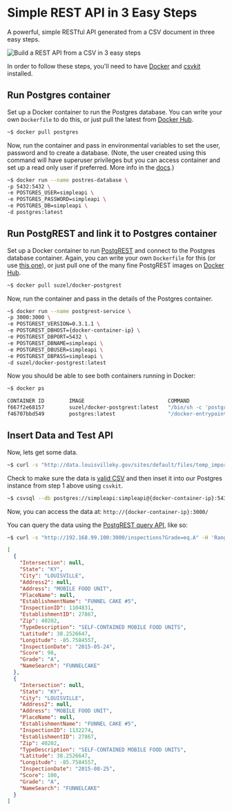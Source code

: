 # Simple REST API in 3 Easy Steps

A powerful, simple RESTful API generated from a CSV document in three easy steps.

![Build a REST API from a CSV in 3 easy steps](https://raw.githubusercontent.com/mheadd/simple-rest-api/master/rest-api-3-steps.gif "Build a REST API")

In order to follow these steps, you'll need to have [Docker](https://www.docker.com/) and [csvkit](http://csvkit.readthedocs.org/en/0.9.1/index.html) installed.

## Run Postgres container

Set up a Docker container to run the Postgres database. You can write your own ```Dockerfile``` to do this, or just pull the latest from [Docker Hub](https://hub.docker.com/).

```bash
~$ docker pull postgres
```

Now, run the container and pass in environmental variables to set the user, password and to create a database. (Note, the user created using this command will have superuser privileges but you can access container and set up a read only user if preferred. More info in the [docs](https://hub.docker.com/_/postgres/).)

```bash
~$ docker run --name postres-database \
-p 5432:5432 \
-e POSTGRES_USER=simpleapi \
-e POSTGRES_PASSWORD=simpleapi \
-e POSTGRES_DB=simpleapi \
-d postgres:latest
```

## Run PostgREST and link it to Postgres container

Set up a Docker container to run [PostgREST](http://postgrest.com/) and connect to the Postgres database container. Again, you can write your own ```Dockerfile``` for this (or use [this one](https://github.com/begriffs/postgrest/blob/master/Dockerfile)), or just pull one of the many fine PostgREST images on [Docker Hub](https://hub.docker.com/search/?isAutomated=0&isOfficial=0&page=1&pullCount=0&q=Postgrest&starCount=0).

```bash
~$ docker pull suzel/docker-postgrest
```

Now, run the container and pass in the details of the Postgres container.

```bash
~$ docker run --name postgrest-service \
-p 3000:3000 \
-e POSTGREST_VERSION=0.3.1.1 \
-e POSTGREST_DBHOST={docker-container-ip} \
-e POSTGREST_DBPORT=5432 \
-e POSTGREST_DBNAME=simpleapi \
-e POSTGREST_DBUSER=simpleapi \
-e POSTGREST_DBPASS=simpleapi \
-d suzel/docker-postgrest:latest
```

Now you should be able to see both containers running in Docker:

```bash
~$ docker ps

CONTAINER ID        IMAGE                           COMMAND                  CREATED             STATUS              PORTS                    NAMES
f667f2e68157        suzel/docker-postgrest:latest   "/bin/sh -c 'postgres"   2 minutes ago       Up 2 minutes        0.0.0.0:3000->3000/tcp   postgrest-service
f46707bbd549        postgres:latest                 "/docker-entrypoint.s"   2 minutes ago       Up 2 minutes        0.0.0.0:5432->5432/tcp   postres-database
```

## Insert Data and Test API

Now, lets get some data.

```bash
~$ curl -s "http://data.louisvilleky.gov/sites/default/files/temp_import/FoodServiceData.txt" > inspections.csv
```
Check to make sure the data is [valid CSV](http://csvkit.readthedocs.org/en/0.9.1/scripts/csvclean.html) and then inset it into our Postgres instance from step 1 above using ```csvkit```.

```bash
~$ csvsql --db postgres://simpleapi:simpleapi@{docker-container-ip}:5432/simpleapi --insert inspections.csv
```

Now, you can access the data at: ```http://{docker-container-ip}:3000/```

You can query the data using the [PostgREST query API](http://postgrest.com/api/reading/), like so:

```bash
~$ curl -s "http://192.168.99.100:3000/inspections?Grade=eq.A" -H 'Range-Unit: items' -H 'Range: 0-1' | jq .
```

```json
[
  {
    "Intersection": null,
    "State": "KY",
    "City": "LOUISVILLE",
    "Address2": null,
    "Address": "MOBILE FOOD UNIT",
    "PlaceName": null,
    "EstablishmentName": "FUNNEL CAKE #5",
    "InspectionID": 1104831,
    "EstablishmentID": 27867,
    "Zip": 40202,
    "TypeDescription": "SELF-CONTAINED MOBILE FOOD UNITS",
    "Latitude": 38.2526647,
    "Longitude": -85.7584557,
    "InspectionDate": "2015-05-24",
    "Score": 98,
    "Grade": "A",
    "NameSearch": "FUNNELCAKE"
  },
  {
    "Intersection": null,
    "State": "KY",
    "City": "LOUISVILLE",
    "Address2": null,
    "Address": "MOBILE FOOD UNIT",
    "PlaceName": null,
    "EstablishmentName": "FUNNEL CAKE #5",
    "InspectionID": 1132274,
    "EstablishmentID": 27867,
    "Zip": 40202,
    "TypeDescription": "SELF-CONTAINED MOBILE FOOD UNITS",
    "Latitude": 38.2526647,
    "Longitude": -85.7584557,
    "InspectionDate": "2015-08-25",
    "Score": 100,
    "Grade": "A",
    "NameSearch": "FUNNELCAKE"
  }
]

```
